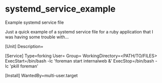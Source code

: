 # systemd_service_example
Example systemd service file

Just a quick example of a systemd service file for a ruby application that I was having some trouble with...


[Unit]
Description=<DESCRIPTION>

[Service]
Type=forking
User=<USER>
Group=<GROUP>
WorkingDirectory=<PATH/TO/FILES>
ExecStart=/bin/bash -lc 'foreman start internalweb &'
ExecStop=/bin/bash -lc 'pkill foreman'

[Install]
WantedBy=multi-user.target
